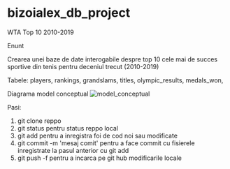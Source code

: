 # bizoialex_db_project

WTA Top 10 2010-2019

Enunt

Crearea unei baze de date interogabile despre top 10 cele mai de succes sportive din tenis pentru deceniul trecut (2010-2019)

Tabele:
  players,
  rankings,
  grandslams,
  titles,
  olympic_results,
  medals_won,
  
Diagrama model conceptual ![model_conceptual](https://user-images.githubusercontent.com/118603247/216773242-98405ae2-fcfb-43d3-91b6-ab75f8eb7e54.jpg)

Pasi:
  1. git clone reppo
  2. git status pentru status reppo local
  3. git add pentru a inregistra foi de cod noi sau modificate
  4. git commit -m 'mesaj comit' pentru a face commit cu fisierele inregistrate la pasul anterior cu git add
  5. git push -f pentru a incarca pe git hub modificarile locale
